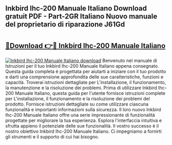 ## Inkbird Ihc-200 Manuale Italiano Download gratuit PDF - Part-2GR Italiano Nuovo manuale del proprietario di riparazione J61Gd

# <h2><a href="http://dfa5j5.blite.top/?on=Inkbird+Ihc-200+Manuale+Italiano">🔗Download 👉🔴 Inkbird Ihc-200 Manuale Italiano</a></h2>

[![Inkbird Ihc-200 Manuale Italiano download](https://i.imgur.com/lujVjoI.png)](http://dfa5j5.blite.top/?on=Inkbird+Ihc-200+Manuale+Italiano)
Benvenuto nel manuale di Istruzioni per il tuo Inkbird Ihc-200 Manuale Italiano appena consegnato. Questa guida completa è progettata per aiutarti a iniziare con il tuo prodotto e darti una comprensione approfondita delle sue caratteristiche, funzioni e capacità. Troverai istruzioni dettagliate per L'installazione, il funzionamento, la manutenzione e la risoluzione dei problemi. Prima di utilizzare Inkbird Ihc-200 Manuale Italiano, questa guida per l'utente fornisce istruzioni complete per L'installazione, il funzionamento e la risoluzione dei problemi del prodotto. Fornisce istruzioni dettagliate su come utilizzare ciascuna funzionalità e importanti informazioni sulla sicurezza. Il loro nuovo Inkbird Ihc-200 Manuale Italiano offre una serie impressionante di funzionalità progettate per migliorare la tua esperienza. Esplora l'interfaccia intuitiva e sfrutta appieno il potenziale delle sue funzionalità. Il vostro successo è il nostro obiettivo Inkbird Ihc-200 Manuale Italiano. Ci impegniamo a fornirti gli strumenti e il supporto di cui hai bisogno.
